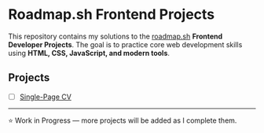 # Roadmap.sh Frontend Projects

This repository contains my solutions to the [roadmap.sh](https://roadmap.sh/frontend) **Frontend Developer Projects**. The goal is to practice core web development skills using **HTML, CSS, JavaScript, and modern tools**.

## Projects
- [ ] [Single-Page CV](./projects/01-single-page-cv)
<!-- - [ ] Basic HTML Website
- [ ] Personal Portfolio
- [ ] Changelog Component
- [ ] Testimonial Cards
- [ ] Datepicker UI
- [ ] Accessible Form UI
- [ ] Image Grid Layout
- [ ] Tooltip UI
- [ ] Tabs
- [ ] Cookie Consent
- [ ] Restricted Textarea
- [ ] Accordion
- [ ] Age Calculator
- [ ] Flash Cards -->

---

⭐️ Work in Progress — more projects will be added as I complete them.